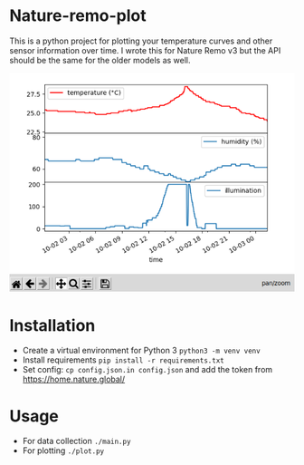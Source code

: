 # Nature-remo-plot
This is a python project for plotting your temperature curves and other sensor information over time.
I wrote this for Nature Remo v3 but the API should be the same for the older models as well.

![Screenshot](https://github.com/cbaus/nature-remo-plot/raw/main/pics/remo-screenshot-1.png)

# Installation
  * Create a virtual environment for Python 3 ```python3 -m venv venv```
  * Install requirements ```pip install -r requirements.txt```
  * Set config: ```cp config.json.in config.json``` and add the token from https://home.nature.global/
# Usage
  * For data collection `./main.py`
  * For plotting `./plot.py`